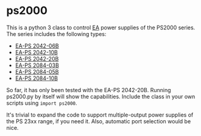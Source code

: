 # ps2000

This is a python 3 class to control [EA](http://www.elektroautomatik.de/) power supplies of the PS2000 series. The series includes the following types:

- [EA-PS 2042-06B](http://shop.elektroautomatik.de/shop/shop__LABORNETZGER%C3%84T%200...42V0...6A100W__1::4::14::42::a39200112__en_US)
- [EA-PS 2042-10B](http://shop.elektroautomatik.de/shop/shop__LABORNETZGER%C3%84T%200...42V0..10A160W__1::4::14::42::a39200113__en_US)
- [EA-PS 2042-20B](http://shop.elektroautomatik.de/shop/shop__LABORNETZGER%C3%84T%200...42V0..20A320W__1::4::14::42::a39200114__en_US)
- [EA-PS 2084-03B](http://shop.elektroautomatik.de/shop/shop__LABORNETZGER%C3%84T%200...84V0...3A100W__1::4::14::42::a39200116__en_US)
- [EA-PS 2084-05B](http://shop.elektroautomatik.de/shop/shop__LABORNETZGER%C3%84T%200...84V0...5A160W__1::4::14::42::a39200117__en_US)
- [EA-PS 2084-10B](http://shop.elektroautomatik.de/shop/shop__LABORNETZGER%C3%84T%200..84V0..10A320W__1::4::14::42::a39200118__en_US)

So far, it has only been tested with the EA-PS 2042-20B. Running ps2000.py by itself will show the capabilities. Include the class in your own scripts using `import ps2000`.

It's trivial to expand the code to support multiple-output power supplies of the PS 23xx range, if you need it. Also, automatic port selection would be nice.
